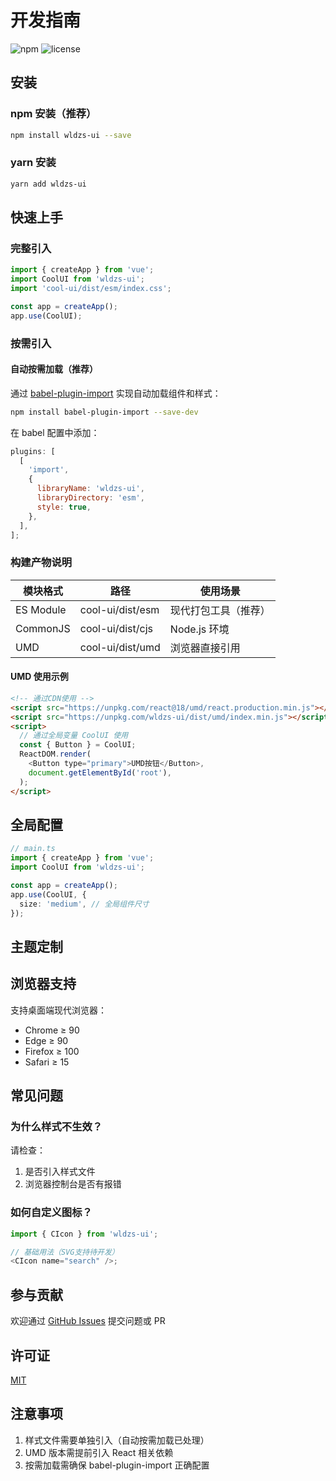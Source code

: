 # 开发指南

![npm](https://img.shields.io/npm/v/wldzs-ui.svg?style=flat-square)
![license](https://img.shields.io/github/license/weilengdezaoshang/wldzs-ui.svg?style=flat-square)

## 安装

### npm 安装（推荐）

```bash
npm install wldzs-ui --save
```

### yarn 安装

```bash
yarn add wldzs-ui
```

## 快速上手

### 完整引入

```typescript
import { createApp } from 'vue';
import CoolUI from 'wldzs-ui';
import 'cool-ui/dist/esm/index.css';

const app = createApp();
app.use(CoolUI);
```

### 按需引入

#### 自动按需加载（推荐）

通过 [babel-plugin-import](https://github.com/ant-design/babel-plugin-import) 实现自动加载组件和样式：

```bash
npm install babel-plugin-import --save-dev
```

在 babel 配置中添加：

```js
plugins: [
  [
    'import',
    {
      libraryName: 'wldzs-ui',
      libraryDirectory: 'esm',
      style: true,
    },
  ],
];
```

### 构建产物说明

| 模块格式  | 路径             | 使用场景             |
| --------- | ---------------- | -------------------- |
| ES Module | cool-ui/dist/esm | 现代打包工具（推荐） |
| CommonJS  | cool-ui/dist/cjs | Node.js 环境         |
| UMD       | cool-ui/dist/umd | 浏览器直接引用       |

#### UMD 使用示例

```html
<!-- 通过CDN使用 -->
<script src="https://unpkg.com/react@18/umd/react.production.min.js"></script>
<script src="https://unpkg.com/wldzs-ui/dist/umd/index.min.js"></script>
<script>
  // 通过全局变量 CoolUI 使用
  const { Button } = CoolUI;
  ReactDOM.render(
    <Button type="primary">UMD按钮</Button>,
    document.getElementById('root'),
  );
</script>
```

## 全局配置

```typescript
// main.ts
import { createApp } from 'vue';
import CoolUI from 'wldzs-ui';

const app = createApp();
app.use(CoolUI, {
  size: 'medium', // 全局组件尺寸
});
```

## 主题定制

## 浏览器支持

支持桌面端现代浏览器：

- Chrome ≥ 90
- Edge ≥ 90
- Firefox ≥ 100
- Safari ≥ 15

## 常见问题

### 为什么样式不生效？

请检查：

1. 是否引入样式文件
2. 浏览器控制台是否有报错

### 如何自定义图标？

```typescript
import { CIcon } from 'wldzs-ui';

// 基础用法（SVG支持待开发）
<CIcon name="search" />;
```

## 参与贡献

欢迎通过 [GitHub Issues](https://github.com/weilengdezaoshang/wldzs-ui/issues) 提交问题或 PR

## 许可证

[MIT](https://github.com/weilengdezaoshang/wldzs-ui/blob/master/LICENSE)

## 注意事项

1. 样式文件需要单独引入（自动按需加载已处理）
2. UMD 版本需提前引入 React 相关依赖
3. 按需加载需确保 babel-plugin-import 正确配置
